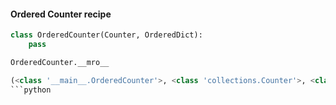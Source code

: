 #### Ordered Counter recipe
```python
class OrderedCounter(Counter, OrderedDict):
    pass
```
```python
OrderedCounter.__mro__

(<class '__main__.OrderedCounter'>, <class 'collections.Counter'>, <class 'collections.OrderedDict'>, <class 'dict'>, <class 'object'>)
```python
